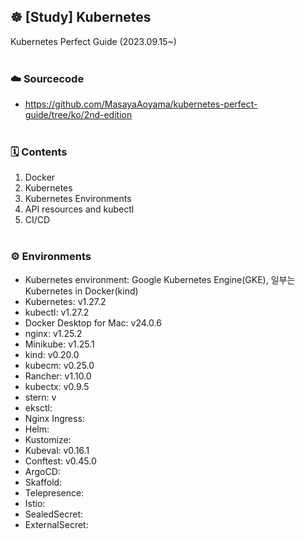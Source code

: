 ## ☸️ [Study] Kubernetes
Kubernetes Perfect Guide (2023.09.15~)<br><br/>

### ☁️ Sourcecode
- https://github.com/MasayaAoyama/kubernetes-perfect-guide/tree/ko/2nd-edition
<br><br/>
### 🗓 Contents
1. Docker
2. Kubernetes
3. Kubernetes Environments
4. API resources and kubectl
17. CI/CD
<br><br/>
### ⚙️ Environments
- Kubernetes environment: Google Kubernetes Engine(GKE), 일부는 Kubernetes in Docker(kind)
- Kubernetes: v1.27.2
- kubectl: v1.27.2
- Docker Desktop for Mac: v24.0.6
- nginx: v1.25.2
- Minikube: v1.25.1
- kind: v0.20.0
- kubecm: v0.25.0
- Rancher: v1.10.0
- kubectx: v0.9.5
- stern: v
- eksctl: 
- Nginx Ingress: 
- Helm: 
- Kustomize: 
- Kubeval: v0.16.1
- Conftest: v0.45.0
- ArgoCD: 
- Skaffold: 
- Telepresence: 
- Istio: 
- SealedSecret: 
- ExternalSecret: 